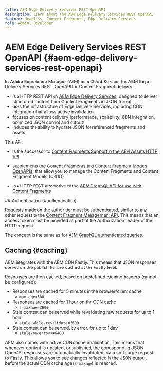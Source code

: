 ```yaml
---
title: AEM Edge Delivery Services REST OpenAPI
description: Learn about the AEM Edge Delivery Services REST OpenAPI
feature: Headless, Content Fragments, Edge Delivery Services
role: Admin, Developer
---
```


# AEM Edge Delivery Services REST OpenAPI {#aem-edge-delivery-services-rest-openapi}

In Adobe Experience Manager (AEM) as a Cloud Service, the AEM Edge Delivery Services REST OpenAPI for Content Fragment delivery:

* is a HTTP REST API on [AEM Edge Delivery Services](/help/edge/overview.md), designed to deliver structured content from Content Fragments in JSON format
* uses the infrastructure of Edge Delivery Services, including CDN integration that allows active invalidation 
* focuses on content delivery (performance, scalability, CDN integration, optimized JSON control and output) 
* includes the ability to hydrate JSON for referenced fragments and assets

This API:

* is the successor to [Content Fragments Support in the AEM Assets HTTP API](/help/assets/content-fragments/assets-api-content-fragments.md)

* supplements the [Content Fragments and Content Fragment Models OpenAPIs](/help/headless/content-fragment-openapis.md), that allow you to manage the Content Fragments and Content Fragment Models (CRUD)

* is a HTTP REST alternative to the [AEM GraphQL API for use with Content Fragments](/help/headless/graphql-api/content-fragments.md) 

## Authentication {#authentication}

Requests made on the author tier must be authenticated, similar to any other request to the [Content Fragment Management API](https://developer.adobe.com/experience-cloud/experience-manager-apis/api/stable/sites/). This means that an access token must be provided as part of the Authorization header of the HTTP request. 

The concept is the same as for [AEM GraphQL authenticated queries](/help/headless/security/authentication.md).

## Caching {#caching}

AEM integrates with the AEM CDN Fastly. This means that JSON responses served on the publish tier are cached at the Fastly level.

Responses are then cached, based on predefined caching headers (cannot be configured):

* Responses are cached for 5 minutes in the browser/client cache
  * `max-age`=`300`
* Responses are cached for 1 hour on the CDN cache
  * `s-maxage`=`3600`
* Stale content can be served while revalidating new requests for up to 1 hour 
  * `stale-while-revalidate`=`3600`
* Stale content can be served, by error, for up to 1 day 
  * `stale-on-error`=`86400`

AEM also comes with active CDN cache invalidation. This means that whenever content is updated, or published, the corresponding JSON OpenAPI responses are automatically invalidated, via a soft purge request to Fastly. This allows you to see changes reflected in the JSON output, before the actual CDN cache age (`s-maxage`) is reached. 